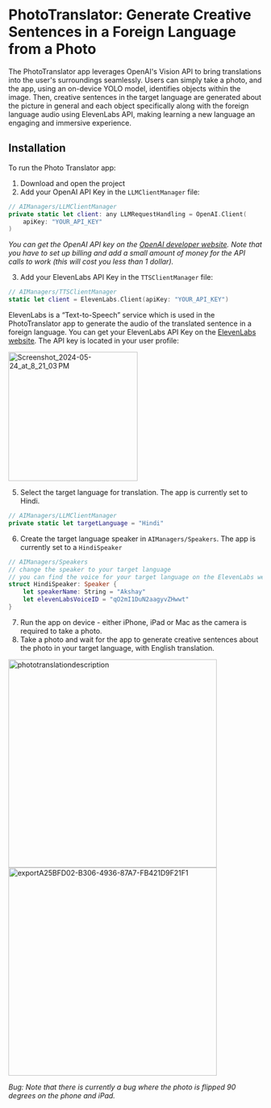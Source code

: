 # PhotoTranslator: Generate Creative Sentences in a Foreign Language from a Photo
The PhotoTranslator app leverages OpenAI's Vision API to bring translations into the user's surroundings seamlessly. Users can simply take a photo, and the app, using an on-device YOLO model, identifies objects within the image. Then, creative sentences in the target language are generated about the picture in general and each object specifically along with the foreign language audio using ElevenLabs API, making learning a new language an engaging and immersive experience.

## Installation

To run the Photo Translator app: 

1. Download and open the project
2. Add your OpenAI API Key in the `LLMClientManager`  file:

```swift
// AIManagers/LLMClientManager
private static let client: any LLMRequestHandling = OpenAI.Client(
    apiKey: "YOUR_API_KEY"
)
```

*You can get the OpenAI API key on the [OpenAI developer website](https://platform.openai.com/). Note that you have to set up billing and add a small amount of money for the API calls to work (this will cost you less than 1 dollar).* 

3. Add your ElevenLabs API Key in the `TTSClientManager` file: 

```swift
// AIManagers/TTSClientManager
static let client = ElevenLabs.Client(apiKey: "YOUR_API_KEY")
```

ElevenLabs is a “Text-to-Speech” service which is used in the PhotoTranslator app to generate the audio of the translated sentence in a foreign language. You can get your ElevenLabs API Key on the [ElevenLabs website](https://elevenlabs.io/). The API key is located in your user profile: 

<img width="256" alt="Screenshot_2024-05-24_at_8_21_03 PM" src="https://github.com/preternatural-explore/photo-translator/assets/1157147/ce7ff99f-a719-4390-8104-78c74efbd69b">

5. Select the target language for translation. The app is currently set to Hindi.
```swift
// AIManagers/LLMClientManager
private static let targetLanguage = "Hindi"
```

6. Create the target language speaker in `AIManagers/Speakers`. The app is currently set to a `HindiSpeaker`
```swift
// AIManagers/Speakers
// change the speaker to your target language
// you can find the voice for your target language on the ElevenLabs website
struct HindiSpeaker: Speaker { 
    let speakerName: String = "Akshay"
    let elevenLabsVoiceID = "qO2mI1DuN2aagyvZHwwt"
}

```

7. Run the app on device - either iPhone, iPad or Mac as the camera is required to take a photo.
8. Take a photo and wait for the app to generate creative sentences about the photo in your target language, with English translation.<br />

<img width="413" alt="phototranslationdescription" src="https://github.com/preternatural-explore/photo-translator/assets/1157147/41f472f5-769e-4ff6-aa55-697aba1cd711">
<img width="413" alt="exportA25BFD02-B306-4936-87A7-FB421D9F21F1" src="https://github.com/preternatural-explore/photo-translator/assets/1157147/553e0bbb-5035-4790-968f-c21221a53c19">

*Bug: Note that there is currently a bug where the photo is flipped 90 degrees on the phone and iPad.*<br/>

